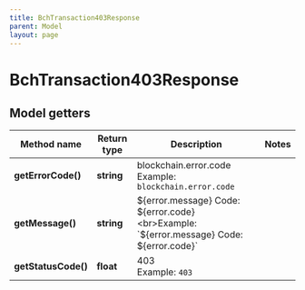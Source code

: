 ```yaml
---
title: BchTransaction403Response
parent: Model
layout: page
---
```


# BchTransaction403Response

## Model getters

Method name | Return type | Description | Notes
------------ | ------------- | ------------- | -------------
**getErrorCode()** | **string** | blockchain.error.code <br>Example: `blockchain.error.code` |
**getMessage()** | **string** | ${error.message} Code: ${error.code} <br>Example: `${error.message} Code: ${error.code}` |
**getStatusCode()** | **float** | 403 <br>Example: `403` |

